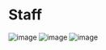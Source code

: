 # Staff

![image](https://user-images.githubusercontent.com/87669816/186851064-225fea4a-aee9-418c-ab6f-0a18cf3ffae2.png)
![image](https://user-images.githubusercontent.com/87669816/186851106-b9903df9-1c16-411e-bc47-da1efbeff3cb.png)
![image](https://user-images.githubusercontent.com/87669816/186851141-fe43c071-bd17-48d0-947d-36217dd651dc.png)
